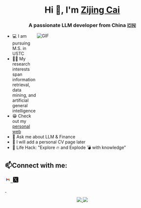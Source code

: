 <h1 align="center">Hi 👋, I'm <a href="https://aaronzijingcai.github.io/" target="blank">Zijing Cai</a></h1>

<h3 align="center">A passionate LLM developer from China 🇨🇳</h3>

<img align="right" top="500" height="300" width="400" alt="GIF" src="https://media.giphy.com/media/SWoSkN6DxTszqIKEqv/giphy.gif">
</a>

- 💻 I am pursuing M.S. in USTC
- 👨‍💻 My research interests span information retrieval, data mining, and artificial general intelligence
- 😁 Check out my [personal web](https://aaronzijingcai.github.io/)
- 💬 Ask me about LLM & Finance
- 📄 I will add a personal CV page later
- 🎯 Life Hack: "Explore 🔥 and Explode 💣 with knowledge"

## 📫Connect with me:

<p align="left">
    <a href="aaron.zijingcai@gmail.com"> <img src="pic/google.png" width="3.5%"/>&nbsp;
    <a href="https://x.com/Zijing_Cai_"> <img src="pic/twitter.png" width="3.5%"/>
</p>&nbsp;

<p align="center">
   <a href="https://github.com/Aaronzijingcai">
      <img height="165em" src="https://github-readme-stats.vercel.app/api?username=Aaronzijingcai&theme=buefy&show_icons=true" />
   </a>
   <a href="https://github.com/Aaronzijingcai">
      <img height="165em" src="https://github-readme-stats.vercel.app/api/top-langs/?username=Aaronzijingcai&theme=buefy&layout=compact" />
   </a>
</p>

